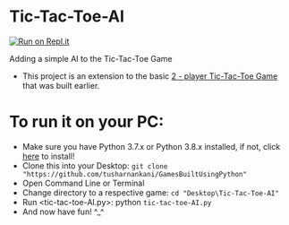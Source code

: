 # Tic-Tac-Toe-AI

[![Run on Repl.it](https://repl.it/badge/github/tusharnankani/Tic-Tac-Toe-AI)](https://repl.it/github/tusharnankani/Tic-Tac-Toe-AI)

Adding a simple AI to the Tic-Tac-Toe Game 
- This project is an extension to the basic [2 - player Tic-Tac-Toe Game](https://github.com/tusharnankani/GamesBuiltUsingPython/tree/master/TicTacToe_Game) that was built earlier.


# To run it on your PC:
* Make sure you have Python 3.7.x or Python 3.8.x installed, if not, click [here](https://www.python.org/downloads/) to install! 
* Clone this into your Desktop: `git clone "https://github.com/tusharnankani/GamesBuiltUsingPython"`
* Open Command Line or Terminal
* Change directory to a respective game: `cd "Desktop\Tic-Tac-Toe-AI"`
* Run <tic-tac-toe-AI.py>: python `tic-tac-toe-AI.py`
* And now have fun! ^_^
